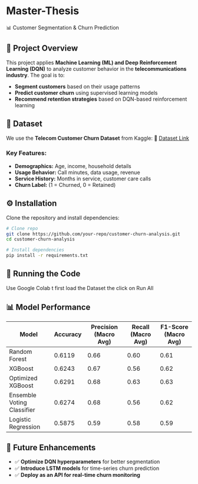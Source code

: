# Master-Thesis

 📊 Customer Segmentation & Churn Prediction

## 📌 Project Overview
This project applies **Machine Learning (ML) and Deep Reinforcement Learning (DQN)** to analyze customer behavior in the **telecommunications industry**. The goal is to:
- **Segment customers** based on their usage patterns
- **Predict customer churn** using supervised learning models
- **Recommend retention strategies** based on DQN-based reinforcement learning

## 📂 Dataset
We use the **Telecom Customer Churn Dataset** from Kaggle:
🔗 [Dataset Link](https://www.kaggle.com/datasets/abhinav89/telecom-customer)

### **Key Features:**
- **Demographics:** Age, income, household details
- **Usage Behavior:** Call minutes, data usage, revenue
- **Service History:** Months in service, customer care calls
- **Churn Label:** (1 = Churned, 0 = Retained)

## ⚙️ Installation
Clone the repository and install dependencies:
```bash
# Clone repo
git clone https://github.com/your-repo/customer-churn-analysis.git
cd customer-churn-analysis

# Install dependencies
pip install -r requirements.txt
```

## 🚀 Running the Code
Use Google Colab  t first load the  Dataset the  click on Run All

## 📊 Model Performance
| Model                     | Accuracy | Precision (Macro Avg) | Recall (Macro Avg) | F1-Score (Macro Avg) |
|---------------------------|----------|------------------------|---------------------|-----------------------|
| Random Forest             | 0.6119   | 0.66                   | 0.60                | 0.61                  |
| XGBoost                   | 0.6243   | 0.67                   | 0.56                | 0.62                  |
| Optimized XGBoost         | 0.6291   | 0.68                   | 0.63                | 0.63                  |
| Ensemble Voting Classifier| 0.6274   | 0.68                   | 0.56                | 0.62                  |
| Logistic Regression       | 0.5875   | 0.59                   | 0.58                | 0.59                  |


## 📌 Future Enhancements
- ✅ **Optimize DQN hyperparameters** for better segmentation
- ✅ **Introduce LSTM models** for time-series churn prediction
- ✅ **Deploy as an API for real-time churn monitoring**


